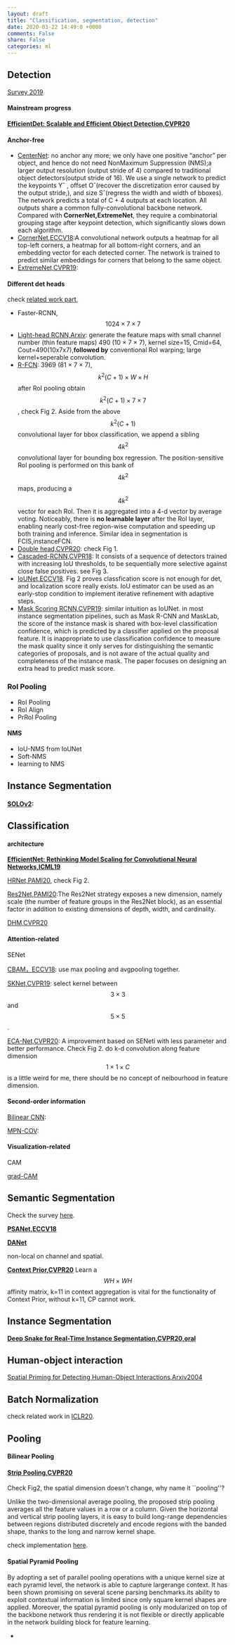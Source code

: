 ```yaml
---
layout: draft
title: "Classification, segmentation, detection"
date: 2020-03-22 14:49:0 +0000
comments: False
share: False
categories: ml
---
```


## Detection

[Survey 2019](https://link.springer.com/content/pdf/10.1007/s11263-019-01247-4.pdf)

#### Mainstream progress

**[EfficientDet: Scalable and Efficient Object Detection,CVPR20](https://arxiv.org/pdf/1911.09070.pdf)**


#### Anchor-free

- [CenterNet](https://arxiv.org/pdf/1904.07850.pdf): no anchor any more; we only have one positive “anchor” per object, and hence do not need NonMaximum Suppression (NMS);a larger output resolution (output stride of 4) compared to traditional object detectors(output stride of 16). We use a single network to predict
the keypoints Yˆ , offset Oˆ(recover the discretization error caused by the output
stride,), and size Sˆ(regress the width and width of bboxes). The network predicts a total of C + 4 outputs at each location. All outputs share a common fully-convolutional backbone network. Compared with **CornerNet,ExtremeNet**, they require a combinatorial grouping stage after keypoint detection, which significantly slows
down each algorithm.
- [CornerNet,ECCV18](https://arxiv.org/pdf/1808.01244.pdf):A convolutional network outputs a heatmap
for all top-left corners, a heatmap for all bottom-right corners, and an embedding vector for each detected corner. The network is trained to predict similar embeddings for corners that belong to the same object.
- [ExtremeNet,CVPR19](https://arxiv.org/pdf/1901.08043.pdf):
  

#### Different det heads

check [related work part](https://arxiv.org/pdf/1904.06493.pdf), 

- Faster-RCNN, $$1024\times 7\times 7$$
- [Light-head RCNN,Arxiv](https://arxiv.org/pdf/1711.07264.pdf): generate the feature maps with small channel number (thin feature maps) 490 (10 × 7 × 7), kernel size=15, Cmid=64, Cout=490(10x7x7),**followed by** conventional RoI warping; large kernel+seperable convolution.
- [R-FCN](https://arxiv.org/pdf/1605.06409.pdf): 3969 (81 × 7 × 7), $$k^{2}(C+1)\times W\times H$$  after RoI pooling obtain $$k^{2}(C+1) \times 7 \times 7$$, check Fig 2. Aside from the above $$k^{2}(C +1)$$ convolutional layer for bbox classification, we append a sibling $$4k^{2}$$ convolutional layer for bounding box regression. The position-sensitive RoI pooling is performed on this bank of $$4k^{2}$$ maps, producing a $$4k^{2}$$ vector for each RoI. Then it is aggregated into a 4-d vector by average voting. Noticeably, there is **no learnable layer** after the RoI layer, enabling nearly cost-free region-wise computation and speeding up both training and inference. Similar idea in segmentation is FCIS,instanceFCN.
- [Double head,CVPR20](https://arxiv.org/pdf/1904.06493.pdf): check Fig 1.
- [Cascaded-RCNN,CVPR18](https://arxiv.org/pdf/1712.00726.pdf): It consists of a sequence of detectors trained with increasing IoU thresholds, to be sequentially more selective against close false positives. see Fig 3.
- [IoUNet,ECCV18](https://arxiv.org/abs/1807.11590). Fig 2 proves classfication score is not enough for det, and localization score really exists. IoU estimator can be used as an early-stop condition to implement iterative refinement with adaptive steps.
- [Mask Scoring RCNN,CVPR19](https://arxiv.org/pdf/1903.00241.pdf): similar intuition as IoUNet. in most instance segmentation pipelines, such as Mask R-CNN  and MaskLab, the score of the instance mask is shared with box-level classification confidence, which is predicted by a classifier applied on the proposal feature. It is inappropriate to use classification confidence to measure the mask quality since it only serves for distinguishing the semantic categories of proposals, and is not aware of the actual quality and completeness of the instance mask. The paper focuses on designing an extra head to predict mask score.

### RoI Pooling

- RoI Pooling
- RoI Align
- PrRoI Pooling

#### NMS

- IoU-NMS from IoUNet
- Soft-NMS
- learning to NMS
  

## Instance Segmentation
<!--https://www.zhihu.com/question/360594484-->

#### [SOLOv2](https://arxiv.org/pdf/2003.10152.pdf):

## Classification

#### architecture

**[EfficientNet: Rethinking Model Scaling for Convolutional Neural Networks,ICML19](https://arxiv.org/pdf/1905.11946.pdf)**

[HRNet,PAMI20](https://arxiv.org/pdf/1908.07919.pdf), check Fig 2.

[Res2Net,PAMI20](https://arxiv.org/pdf/1904.01169.pdf):The Res2Net strategy exposes a new dimension, namely scale
(the number of feature groups in the Res2Net block), as an
essential factor in addition to existing dimensions of depth,
width, and cardinality. 

[DHM,CVPR20](https://arxiv.org/pdf/2003.10739.pdf)


#### Attention-related

SENet

[CBAM，ECCV18](https://arxiv.org/pdf/1807.06521.pdf): use max pooling and avgpooling together. 
<!--sss work-->

[SKNet,CVPR19](https://arxiv.org/pdf/1903.06586.pdf): select kernel between $$3 \times 3$$ and $$5 \times 5$$.

[ECA-Net,CVPR20](https://arxiv.org/abs/1910.03151): A improvement based on SENeti with less parameter and better performance. Check Fig 2. do k-d convolution along feature dimension$$1 \times 1 \times C$$ is a little weird for me, there should be no concept of neibourhood in feature dimension.

#### Second-order information

[Bilinear CNN](http://vis-www.cs.umass.edu/bcnn/docs/bcnn_iccv15.pdf):

[MPN-COV](https://arxiv.org/pdf/1703.08050.pdf):


#### Visualization-related

CAM

[grad-CAM](https://arxiv.org/abs/1610.02391)

## Semantic Segmentation

Check the survey [here](https://arxiv.org/pdf/2001.05566.pdf).


**[PSANet,ECCV18](https://hszhao.github.io/papers/eccv18_psanet.pdf)**

**[DANet](https://arxiv.org/pdf/1809.02983.pdf)**

non-local on channel and spatial.


**[Context Prior,CVPR20](https://arxiv.org/pdf/2004.01547.pdf)**
Learn a $$WH \times WH$$ affinity matrix,
k=11 in context aggregation is vital for the functionality of Context Prior, without k=11, CP cannot work.


## Instance Segmentation

**[Deep Snake for Real-Time Instance Segmentation,CVPR20,oral](https://arxiv.org/pdf/2001.01629.pdf)**


## Human-object interaction

[Spatial Priming for Detecting Human-Object Interactions,Arxiv2004](https://arxiv.org/pdf/2004.04851.pdf)


## Batch Normalization

check related work in [ICLR20](https://arxiv.org/pdf/2001.06838.pdf).

## Pooling

#### Bilinear Pooling

#### [Strip Pooling,CVPR20](https://arxiv.org/pdf/2003.13328.pdf)

Check Fig2, the spatial dimension doesn't change, why name it ``pooling''?

Unlike the two-dimensional average pooling, the proposed strip pooling averages all the feature values in a row or a column. Given the horizontal and vertical strip pooling layers, it is easy to build long-range dependencies between regions distributed discretely and encode regions with the banded shape, thanks to the long and narrow kernel shape.

check implementation [here](https://github.com/Andrew-Qibin/SPNet/blob/master/models/customize.py).



#### Spatial Pyramid Pooling

By adopting a set of parallel pooling operations with a unique kernel size at each pyramid level, the network is able to capture largerange context. It has been shown promising on several scene parsing benchmarks.its ability to exploit contextual information is limited since only square kernel shapes are applied. Moreover, the spatial pyramid pooling is only modularized on top of the backbone network thus rendering it is not flexible or directly applicable in the network building block for feature learning. 


- 